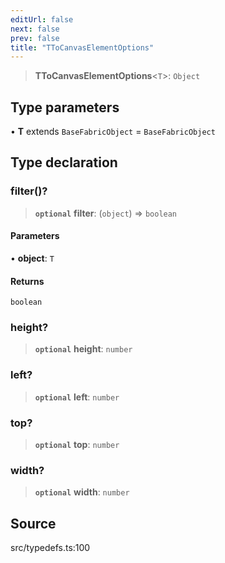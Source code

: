 ```yaml
---
editUrl: false
next: false
prev: false
title: "TToCanvasElementOptions"
---
```


> **TToCanvasElementOptions**\<`T`\>: `Object`

## Type parameters

• **T** extends `BaseFabricObject` = `BaseFabricObject`

## Type declaration

### filter()?

> **`optional`** **filter**: (`object`) => `boolean`

#### Parameters

• **object**: `T`

#### Returns

`boolean`

### height?

> **`optional`** **height**: `number`

### left?

> **`optional`** **left**: `number`

### top?

> **`optional`** **top**: `number`

### width?

> **`optional`** **width**: `number`

## Source

src/typedefs.ts:100
